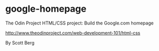 # google-homepage
The Odin Project HTML/CSS project: Build the Google.com homepage

http://www.theodinproject.com/web-development-101/html-css

By Scott Berg
